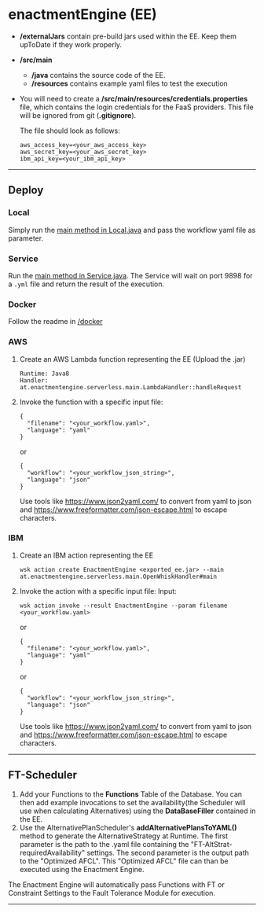 # enactmentEngine (EE)

- **/externalJars** contain pre-build jars used within the EE. Keep them upToDate if they work properly.
- **/src/main** 
    - **/java** contains the source code of the EE.
    - **/resources** contains example yaml files to test the execution
- You will need to create a **/src/main/resources/credentials.properties** file, which contains the login credentials for the FaaS providers. This file will be ignored from git (**.gitignore**).

    The file should look as follows:
    ````
    aws_access_key=<your_aws_access_key>
    aws_secret_key=<your_aws_secret_key>
    ibm_api_key=<your_ibm_api_key>
    ````
    
---------------
    
## Deploy

### Local
Simply run the [main method in Local.java](src/main/java/at/enactmentengine/serverless/main/Local.java) and pass the workflow yaml file as parameter.

### Service
Run the [main method in Service.java](src/main/java/at/enactmentengine/serverless/main/Service.java). The Service will wait on port 9898 for a `.yml` file and return the result of the execution.

### Docker
Follow the readme in [/docker](docker)

### AWS
1. Create an AWS Lambda function representing the EE (Upload the .jar)
   ````
   Runtime: Java8
   Handler: at.enactmentengine.serverless.main.LambdaHandler::handleRequest
   ````
2. Invoke the function with a specific input file:
    ````
    {
      "filename": "<your_workflow.yaml>",
      "language": "yaml"
    }
    ````
    or
    ````
    {
      "workflow": "<your_workflow_json_string>",
      "language": "json"
    }
    ````
    Use tools like https://www.json2yaml.com/ to convert from yaml to json and https://www.freeformatter.com/json-escape.html to escape characters.
    
### IBM
1. Create an IBM action representing the EE
    ````
    wsk action create EnactmentEngine <exported_ee.jar> --main at.enactmentengine.serverless.main.OpenWhiskHandler#main
    ````
2. Invoke the action with a specific input file:
    Input:
    ````
    wsk action invoke --result EnactmentEngine --param filename <your_workflow.yaml>
    ````
    or
    ````
    {
      "filename": "<your_workflow.yaml>",
      "language": "yaml"
    }
    ````
    or
    ````
    {
      "workflow": "<your_workflow_json_string>",
      "language": "json"
    }
    ````
    Use tools like https://www.json2yaml.com/ to convert from yaml to json and https://www.freeformatter.com/json-escape.html to escape characters.

---------------
	
## FT-Scheduler
1. Add your Functions to the **Functions** Table of the Database. You can then add example invocations to set the availability(the Scheduler will use when calculating Alternatives) using the **DataBaseFiller** contained in the EE.
2. Use the AlternativePlanScheduler's **addAlternativePlansToYAML()** method to generate the AlternativeStrategy at Runtime. The first parameter is the path to the .yaml file containing the "FT-AltStrat-requiredAvailability" settings. The second parameter is the output path to the "Optimized AFCL". This "Optimized AFCL" file can than be executed using the Enactment Engine.

The Enactment Engine will automatically pass Functions with FT or Constraint Settings to the Fault Tolerance Module for execution.

---------------

  